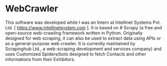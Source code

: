 # WebCrawler

This software was developed while I was an Intern at Intellinet Systems Pvt. Ltd. [ https://www.intellinetsystem.com ].
It is based on # Scrapy (a free and open-source web-crawling framework written in Python. Originally designed for web scraping, it can also be used to extract data using APIs or as a general-purpose web crawler. It is currently maintained by Scrapinghub Ltd., a web-scraping development and services company) and uses Customized Spiders/bots designed to fetch Contacts and other informations from their Exhibitors.

